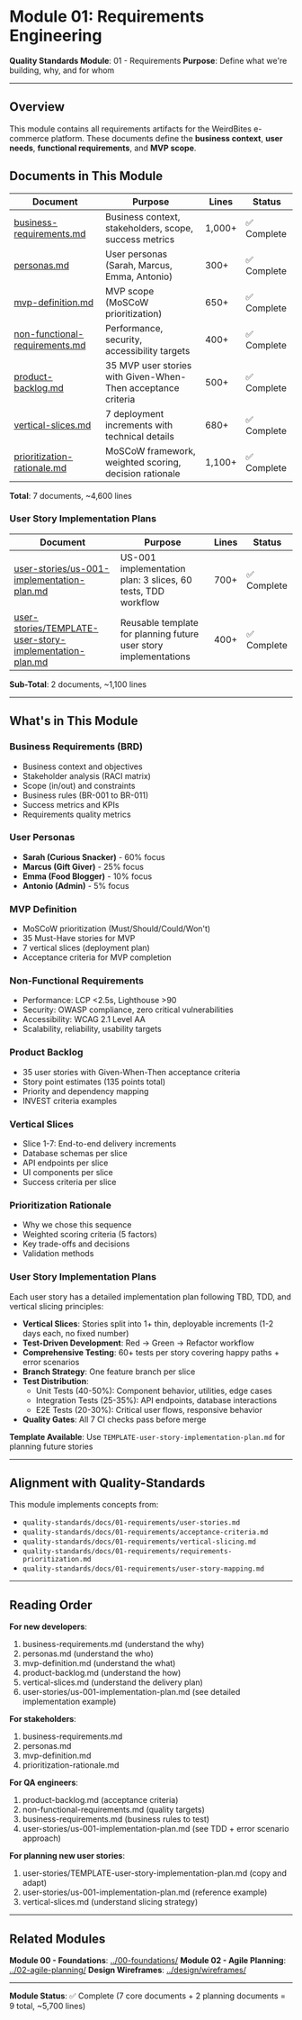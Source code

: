 # Module 01: Requirements Engineering

**Quality Standards Module**: 01 - Requirements
**Purpose**: Define what we're building, why, and for whom

---

## Overview

This module contains all requirements artifacts for the WeirdBites e-commerce platform. These documents define the **business context**, **user needs**, **functional requirements**, and **MVP scope**.

## Documents in This Module

| Document                                                         | Purpose                                                      | Lines  | Status      |
| ---------------------------------------------------------------- | ------------------------------------------------------------ | ------ | ----------- |
| [business-requirements.md](business-requirements.md)             | Business context, stakeholders, scope, success metrics       | 1,000+ | ✅ Complete |
| [personas.md](personas.md)                                       | User personas (Sarah, Marcus, Emma, Antonio)                 | 300+   | ✅ Complete |
| [mvp-definition.md](mvp-definition.md)                           | MVP scope (MoSCoW prioritization)                            | 650+   | ✅ Complete |
| [non-functional-requirements.md](non-functional-requirements.md) | Performance, security, accessibility targets                 | 400+   | ✅ Complete |
| [product-backlog.md](product-backlog.md)                         | 35 MVP user stories with Given-When-Then acceptance criteria | 500+   | ✅ Complete |
| [vertical-slices.md](vertical-slices.md)                         | 7 deployment increments with technical details               | 680+   | ✅ Complete |
| [prioritization-rationale.md](prioritization-rationale.md)       | MoSCoW framework, weighted scoring, decision rationale       | 1,100+ | ✅ Complete |

**Total**: 7 documents, ~4,600 lines

### User Story Implementation Plans

| Document                                                                                                           | Purpose                                                          | Lines | Status      |
| ------------------------------------------------------------------------------------------------------------------ | ---------------------------------------------------------------- | ----- | ----------- |
| [user-stories/us-001-implementation-plan.md](user-stories/us-001-implementation-plan.md)                           | US-001 implementation plan: 3 slices, 60 tests, TDD workflow     | 700+  | ✅ Complete |
| [user-stories/TEMPLATE-user-story-implementation-plan.md](user-stories/TEMPLATE-user-story-implementation-plan.md) | Reusable template for planning future user story implementations | 400+  | ✅ Complete |

**Sub-Total**: 2 documents, ~1,100 lines

---

## What's in This Module

### Business Requirements (BRD)

- Business context and objectives
- Stakeholder analysis (RACI matrix)
- Scope (in/out) and constraints
- Business rules (BR-001 to BR-011)
- Success metrics and KPIs
- Requirements quality metrics

### User Personas

- **Sarah (Curious Snacker)** - 60% focus
- **Marcus (Gift Giver)** - 25% focus
- **Emma (Food Blogger)** - 10% focus
- **Antonio (Admin)** - 5% focus

### MVP Definition

- MoSCoW prioritization (Must/Should/Could/Won't)
- 35 Must-Have stories for MVP
- 7 vertical slices (deployment plan)
- Acceptance criteria for MVP completion

### Non-Functional Requirements

- Performance: LCP <2.5s, Lighthouse >90
- Security: OWASP compliance, zero critical vulnerabilities
- Accessibility: WCAG 2.1 Level AA
- Scalability, reliability, usability targets

### Product Backlog

- 35 user stories with Given-When-Then acceptance criteria
- Story point estimates (135 points total)
- Priority and dependency mapping
- INVEST criteria examples

### Vertical Slices

- Slice 1-7: End-to-end delivery increments
- Database schemas per slice
- API endpoints per slice
- UI components per slice
- Success criteria per slice

### Prioritization Rationale

- Why we chose this sequence
- Weighted scoring criteria (5 factors)
- Key trade-offs and decisions
- Validation methods

### User Story Implementation Plans

Each user story has a detailed implementation plan following TBD, TDD, and vertical slicing principles:

- **Vertical Slices**: Stories split into 1+ thin, deployable increments (1-2 days each, no fixed number)
- **Test-Driven Development**: Red → Green → Refactor workflow
- **Comprehensive Testing**: 60+ tests per story covering happy paths + error scenarios
- **Branch Strategy**: One feature branch per slice
- **Test Distribution**:
  - Unit Tests (40-50%): Component behavior, utilities, edge cases
  - Integration Tests (25-35%): API endpoints, database interactions
  - E2E Tests (20-30%): Critical user flows, responsive behavior
- **Quality Gates**: All 7 CI checks pass before merge

**Template Available**: Use `TEMPLATE-user-story-implementation-plan.md` for planning future stories

---

## Alignment with Quality-Standards

This module implements concepts from:

- `quality-standards/docs/01-requirements/user-stories.md`
- `quality-standards/docs/01-requirements/acceptance-criteria.md`
- `quality-standards/docs/01-requirements/vertical-slicing.md`
- `quality-standards/docs/01-requirements/requirements-prioritization.md`
- `quality-standards/docs/01-requirements/user-story-mapping.md`

---

## Reading Order

**For new developers**:

1. business-requirements.md (understand the why)
2. personas.md (understand the who)
3. mvp-definition.md (understand the what)
4. product-backlog.md (understand the how)
5. vertical-slices.md (understand the delivery plan)
6. user-stories/us-001-implementation-plan.md (see detailed implementation example)

**For stakeholders**:

1. business-requirements.md
2. personas.md
3. mvp-definition.md
4. prioritization-rationale.md

**For QA engineers**:

1. product-backlog.md (acceptance criteria)
2. non-functional-requirements.md (quality targets)
3. business-requirements.md (business rules to test)
4. user-stories/us-001-implementation-plan.md (see TDD + error scenario approach)

**For planning new user stories**:

1. user-stories/TEMPLATE-user-story-implementation-plan.md (copy and adapt)
2. user-stories/us-001-implementation-plan.md (reference example)
3. vertical-slices.md (understand slicing strategy)

---

## Related Modules

**Module 00 - Foundations**: [../00-foundations/](../00-foundations/)
**Module 02 - Agile Planning**: [../02-agile-planning/](../02-agile-planning/)
**Design Wireframes**: [../design/wireframes/](../design/wireframes/)

---

**Module Status**: ✅ Complete (7 core documents + 2 planning documents = 9 total, ~5,700 lines)
